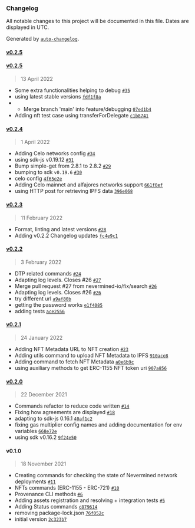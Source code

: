### Changelog

All notable changes to this project will be documented in this file. Dates are displayed in UTC.

Generated by [`auto-changelog`](https://github.com/CookPete/auto-changelog).

#### [v0.2.5](https://github.com/nevermined-io/cli/compare/v0.2.5...v0.2.5)

#### [v0.2.5](https://github.com/nevermined-io/cli/compare/v0.2.4...v0.2.5)

> 13 April 2022

- Some extra functionalities helping to debug [`#35`](https://github.com/nevermined-io/cli/pull/35)
- using latest stable versions [`fdf1f8a`](https://github.com/nevermined-io/cli/commit/fdf1f8a4466ef403bf966cd4c14e125c1f80a2c0)
- - Merge branch 'main' into feature/debugging [`07ed1b4`](https://github.com/nevermined-io/cli/commit/07ed1b4fffcec111b88278c46912cbcabf80606b)
- Adding nft test case using transferForDelegate [`c1b8741`](https://github.com/nevermined-io/cli/commit/c1b8741c6fdd648221ec2f227f507ade69dedd5c)

#### [v0.2.4](https://github.com/nevermined-io/cli/compare/v0.2.3...v0.2.4)

> 1 April 2022

- Adding Celo networks config [`#34`](https://github.com/nevermined-io/cli/pull/34)
- using sdk-js v0.19.12 [`#31`](https://github.com/nevermined-io/cli/pull/31)
- Bump simple-get from 2.8.1 to 2.8.2 [`#29`](https://github.com/nevermined-io/cli/pull/29)
- bumping to sdk `v0.19.6` [`#30`](https://github.com/nevermined-io/cli/pull/30)
- celo config [`4f65e2e`](https://github.com/nevermined-io/cli/commit/4f65e2e3f11c6302d822aac29d281e53cde76273)
- Adding Celo mainnet and alfajores networks support [`661f0ef`](https://github.com/nevermined-io/cli/commit/661f0efb2b10827e4238a4261b222e466499b46a)
- using HTTP post for retrieving IPFS data [`396e068`](https://github.com/nevermined-io/cli/commit/396e068a8543620b84f3b33503de7a0cb3b3aaf1)

#### [v0.2.3](https://github.com/nevermined-io/cli/compare/v0.2.2...v0.2.3)

> 11 February 2022

- Format, linting and latest versions [`#28`](https://github.com/nevermined-io/cli/pull/28)
- Adding v0.2.2 Changelog updates [`fc4e9c1`](https://github.com/nevermined-io/cli/commit/fc4e9c104d03e886cfb97b6f32f847766f8977c1)

#### [v0.2.2](https://github.com/nevermined-io/cli/compare/v0.2.1...v0.2.2)

> 3 February 2022

- DTP related commands [`#24`](https://github.com/nevermined-io/cli/pull/24)
- Adapting log levels. Closes #26 [`#27`](https://github.com/nevermined-io/cli/pull/27)
- Merge pull request #27 from nevermined-io/fix/search [`#26`](https://github.com/nevermined-io/cli/issues/26)
- Adapting log levels. Closes #26 [`#26`](https://github.com/nevermined-io/cli/issues/26)
- try different url [`a9af80b`](https://github.com/nevermined-io/cli/commit/a9af80bb261c2faa1dd6ec006ecfe0abe3562e08)
- getting the password works [`e1f4085`](https://github.com/nevermined-io/cli/commit/e1f4085a51f4d4f2934770d749c931eb74d5bf49)
- adding tests [`ace2556`](https://github.com/nevermined-io/cli/commit/ace2556e6bd959d902393c31cbe0b4925941a7b0)

#### [v0.2.1](https://github.com/nevermined-io/cli/compare/v0.2.0...v0.2.1)

> 24 January 2022

- Adding NFT Metadata URL to NFT creation [`#23`](https://github.com/nevermined-io/cli/pull/23)
- Adding utils command to upload NFT Metadata to IPFS [`910ace8`](https://github.com/nevermined-io/cli/commit/910ace86703a6b5d4a66cc10575a92aa1202a05f)
- Adding command to fetch NFT Metadata [`a0e6b9c`](https://github.com/nevermined-io/cli/commit/a0e6b9cb9aa1a756eb07d6661f222530f56426d5)
- using auxiliary methods to get ERC-1155 NFT token uri [`907a856`](https://github.com/nevermined-io/cli/commit/907a856560346c0a48c4b7ecab17c2eb4df70aaf)

#### [v0.2.0](https://github.com/nevermined-io/cli/compare/v0.1.0...v0.2.0)

> 22 December 2021

- Commands refactor to reduce code written [`#14`](https://github.com/nevermined-io/cli/pull/14)
- Fixing how agreements are displayed [`#18`](https://github.com/nevermined-io/cli/pull/18)
- adapting to sdk-js 0.16.1 [`40af1c2`](https://github.com/nevermined-io/cli/commit/40af1c26df5bc7a322a57b65707ef963776ed4d2)
- fixing gas multiplier config names and adding documentation for env variables [`668e72e`](https://github.com/nevermined-io/cli/commit/668e72e83e72238d31201d1ef0d3f9b4d6654174)
- using sdk v0.16.2 [`9f24e50`](https://github.com/nevermined-io/cli/commit/9f24e5046257d0a464004b8a4e9fffa8bbb56434)

#### v0.1.0

> 18 November 2021

- Creating commands for checking the state of Nevermined network deployments [`#11`](https://github.com/nevermined-io/cli/pull/11)
- NFTs commands (ERC-1155 - ERC-721) [`#10`](https://github.com/nevermined-io/cli/pull/10)
- Provenance CLI methods [`#6`](https://github.com/nevermined-io/cli/pull/6)
- Adding assets registration and resolving + integration tests [`#5`](https://github.com/nevermined-io/cli/pull/5)
- Adding Status commands [`c879614`](https://github.com/nevermined-io/cli/commit/c8796142b11211a06282d8718e0eb0f6348b4db4)
- removing package-lock.json [`76f052c`](https://github.com/nevermined-io/cli/commit/76f052c75630274a3735d6dc1713f089bb1c1a16)
- initial version [`2c323b7`](https://github.com/nevermined-io/cli/commit/2c323b717ffdf53d8483f2993f17b095427c09c8)
